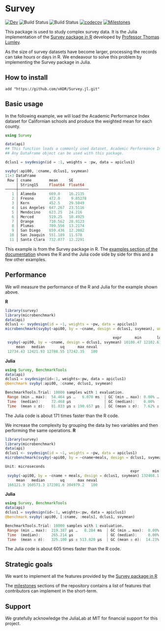 # Survey

[![Dev](https://img.shields.io/badge/docs-dev-blue.svg)](https://xKDR.github.io/Survey.jl/dev)
![Build Status](https://github.com/xKDR/Survey.jl/actions/workflows/ci.yml/badge.svg)
![Build Status](https://github.com/xKDR/Survey.jl/actions/workflows/documentation.yml/badge.svg)
[![codecov](https://codecov.io/gh/xKDR/Survey.jl/branch/main/graph/badge.svg?token=4PFSF47BT2)](https://codecov.io/gh/xKDR/Survey.jl)
[![Milestones](https://img.shields.io/badge/-milestones-brightgreen)](https://github.com/xKDR/Survey.jl/milestones)


This package is used to study complex survey data. It is the Julia implementation of the [Survey package in R](https://cran.r-project.org/web/packages/survey/index.html) developed by [Professor Thomas Lumley](https://www.stat.auckland.ac.nz/people/tlum005).

As the size of survey datasets have become larger, processing the records can take hours or days in R. We endeavour to solve this problem by implementing the Survey package in Julia.

## How to install

    add "https://github.com/xKDR/Survey.jl.git"

## Basic usage

In the following example, we will load the Academic Performance Index dataset for Californian schools and produce the weighted mean for each county.
```julia
using Survey

data(api)
## This function loads a commonly used dataset, Academic Performance Index (API), as an example.
## Any DataFrame object can be used with this package.

dclus1 = svydesign(id = :1, weights = :pw, data = apiclus1)

svyby(:api00, :cname, dclus1, svymean)
11×3 DataFrame
 Row │ cname        mean     SE
     │ String15     Float64  Float64
─────┼────────────────────────────────
   1 │ Alameda      669.0    16.2135
   2 │ Fresno       472.0     9.85278
   3 │ Kern         452.5    29.5049
   4 │ Los Angeles  647.267  23.5116
   5 │ Mendocino    623.25   24.216
   6 │ Merced       519.25   10.4925
   7 │ Orange       710.562  28.9123
   8 │ Plumas       709.556  13.2174
   9 │ San Diego    659.436  12.2082
  10 │ San Joaquin  551.189  11.578
  11 │ Santa Clara  732.077  12.2291
```

This example is from the Survey package in R. The [examples section of the documentation](https://xkdr.github.io/Survey.jl/dev/examples/) shows the R and the Julia code side by side for this and a few other examples.

## Performance
We will measure the performance of the R and Julia for the example shown above.

**R**

```R
library(survey)
library(microbenchmark)
data(api)
dclus1 <- svydesign(id = ~1, weights = ~pw, data = apiclus1)
microbenchmark(svyby(~api00, by = ~cname, design = dclus1, svymean), units = "us")
```

```R
                                                 expr      min       lq
 svyby(~api00, by = ~cname, design = dclus1, svymean) 10180.47 12102.61
     mean   median       uq      max neval
 12734.43 12421.93 12788.55 17242.35   100
```

**Julia**
```julia
using Survey, BenchmarkTools
data(api)
dclus1 = svydesign(id=:1, weights=:pw, data = apiclus1)
@benchmark svyby(:api00, :cname, dclus1, svymean)
```

```julia
BenchmarkTools.Trial: 10000 samples with 1 evaluation.
 Range (min … max):  54.464 μs …   6.070 ms  ┊ GC (min … max): 0.00% … 94.01%
 Time  (median):     72.468 μs               ┊ GC (median):    0.00%
 Time  (mean ± σ):   81.833 μs ± 190.657 μs  ┊ GC (mean ± σ):  7.62% ±  3.23%
 ```

The Julia code is about 171 times faster than the R code.

We increase the complexity by grouping the data by two variables and then performing the same operations.
**R**

```R
library(survey)
library(microbenchmark)
data(api)
dclus1 <- svydesign(id = ~1, weights = ~pw, data = apiclus1)
microbenchmark(svyby(~api00, by = ~cname+meals, design = dclus1, svymean, keep.var = FALSE), units = "us")
```

```R
Unit: microseconds
                                                         expr      min     lq
 svyby(~api00, by = ~cname + meals, design = dclus1, svymean) 132468.1 149914
     mean   median       uq      max neval
 166121.9 160571.3 172301.6 304979.2   100
```

**Julia**
```julia
using Survey, BenchmarkTools
data(api)
dclus1 = svydesign(id=:1, weights=:pw, data = apiclus1)
@benchmark svyby(:api00, [:cname, :meals], dclus1, svymean)
```

```julia
BenchmarkTools.Trial: 10000 samples with 1 evaluation.
 Range (min … max):  219.387 μs …   8.284 ms  ┊ GC (min … max):  0.00% … 90.94%
 Time  (median):     265.214 μs               ┊ GC (median):     0.00%
 Time  (mean ± σ):   325.100 μs ± 513.020 μs  ┊ GC (mean ± σ):  14.23% ±  8.58%
 ```

The Julia code is about 605 times faster than the R code.

## Strategic goals

We want to implement all the features provided by the [Survey package in R](https://cran.r-project.org/web/packages/survey/index.html)

The [milestones](https://github.com/xKDR/Survey.jl/milestones) sections of the repository contains a list of features that contributors can implement in the short-term.

## Support

We gratefully acknowledge the JuliaLab at MIT for financial support for this project.
